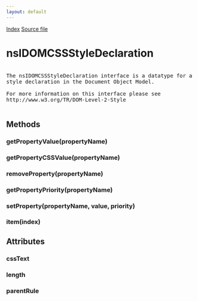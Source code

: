 ```yaml
---
layout: default
---
```

<div id='links'><a href="../index.html">Index</a>
<a href="http://dxr.mozilla.org/mozilla-central/source/dom/interfaces/css/nsIDOMCSSStyleDeclaration.idl">Source file</a>
</div>

# nsIDOMCSSStyleDeclaration #
<pre>  
The nsIDOMCSSStyleDeclaration interface is a datatype for a CSS  
style declaration in the Document Object Model.  
  
For more information on this interface please see  
http://www.w3.org/TR/DOM-Level-2-Style  
  
</pre>
## Methods ##

### getPropertyValue(propertyName) ###

### getPropertyCSSValue(propertyName) ###

### removeProperty(propertyName) ###

### getPropertyPriority(propertyName) ###

### setProperty(propertyName, value, priority) ###

### item(index) ###

## Attributes ##

### cssText ###

### length ###

### parentRule ###
